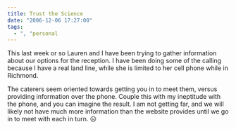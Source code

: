 ```yaml
---
title: Trust the Science
date: "2006-12-06 17:27:00"
tags:
  - ", "personal
---
```

This last week or so Lauren and I have been trying to gather information about our options for the reception.  I have been doing some of the calling because I have a real land line, while she is limited to her cell phone while in Richmond.

The caterers seem oriented towards getting you in to meet them, versus providing information over the phone.  Couple this with my ineptitude with the phone, and you can imagine the result.  I am not getting far, and we will likely not have much more information than the website provides until we go in to meet with each in turn.  &#x2639;

